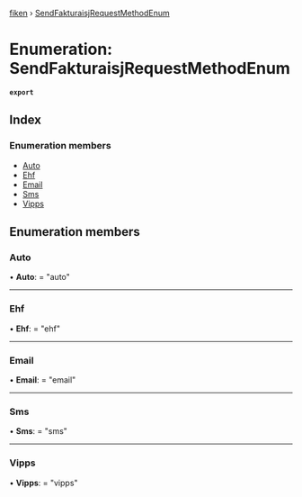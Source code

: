[fiken](../README.md) › [SendFakturaisjRequestMethodEnum](sendfakturaisjrequestmethodenum.md)

# Enumeration: SendFakturaisjRequestMethodEnum

**`export`** 

## Index

### Enumeration members

* [Auto](sendfakturaisjrequestmethodenum.md#auto)
* [Ehf](sendfakturaisjrequestmethodenum.md#ehf)
* [Email](sendfakturaisjrequestmethodenum.md#email)
* [Sms](sendfakturaisjrequestmethodenum.md#sms)
* [Vipps](sendfakturaisjrequestmethodenum.md#vipps)

## Enumeration members

###  Auto

• **Auto**: = "auto"

___

###  Ehf

• **Ehf**: = "ehf"

___

###  Email

• **Email**: = "email"

___

###  Sms

• **Sms**: = "sms"

___

###  Vipps

• **Vipps**: = "vipps"

